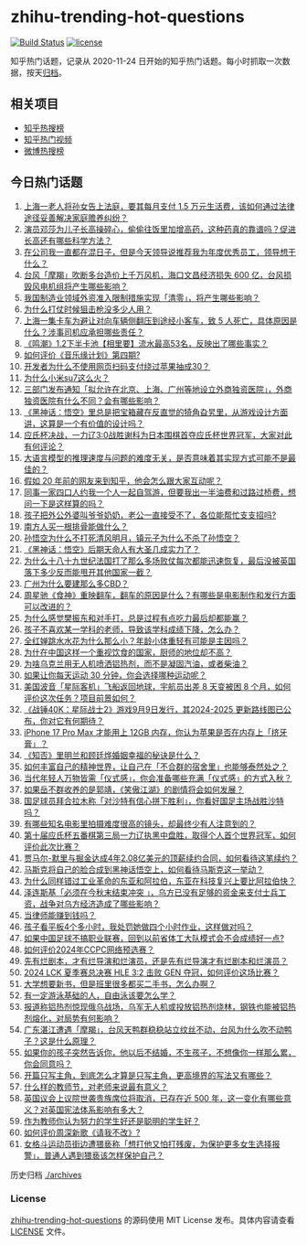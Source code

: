 # zhihu-trending-hot-questions

[![Build Status](https://github.com/justjavac/zhihu-trending-hot-questions/workflows/ci/badge.svg?branch=master)](https://github.com/justjavac/zhihu-trending-hot-questions/actions)
[![license](https://img.shields.io/github/license/justjavac/zhihu-trending-hot-questions)](https://github.com/justjavac/zhihu-trending-hot-questions/blob/master/LICENSE)

知乎热门话题，记录从 2020-11-24
日开始的知乎热门话题。每小时抓取一次数据，按天[归档](./archives)。

## 相关项目

- [知乎热搜榜](https://github.com/justjavac/zhihu-trending-top-search)
- [知乎热门视频](https://github.com/justjavac/zhihu-trending-hot-video)
- [微博热搜榜](https://github.com/justjavac/weibo-trending-hot-search)

## 今日热门话题

<!-- BEGIN -->
<!-- 最后更新时间 Mon Sep 09 2024 10:46:45 GMT+0800 (China Standard Time) -->

1. [上海一老人将孙女告上法庭，要其每月支付 1.5 万元生活费，该如何通过法律途径妥善解决家庭赡养纠纷？](https://www.zhihu.com/question/666194008)
1. [演员邓莎为儿子长高操碎心，偷偷往饭里加增高药，这种药真的靠谱吗？促进长高还有哪些科学方法？](https://www.zhihu.com/question/666466456)
1. [在公司我一直都在混日子，但是今天领导说推荐我为年度优秀员工，领导想干什么？](https://www.zhihu.com/question/666400908)
1. [台风「摩羯」吹断多台造价上千万风机，海口文昌经济损失 600 亿，台风损毁风电机组将产生哪些影响？](https://www.zhihu.com/question/666535971)
1. [我国制造业领域外资准入限制措施实现「清零」，将产生哪些影响？](https://www.zhihu.com/question/666575402)
1. [为什么打仗时候狙击枪没多少人用？](https://www.zhihu.com/question/315666173)
1. [上海一集卡车为避让对向车辆侧翻压到途经小客车，致 5 人死亡，具体原因是什么？涉事司机应承担哪些责任？](https://www.zhihu.com/question/666553937)
1. [《鸣潮》1.2下半卡池【相里要】流水最高53名，反映出了哪些事实？](https://www.zhihu.com/question/666498136)
1. [如何评价《音乐缘计划》第四期?](https://www.zhihu.com/question/666581173)
1. [开发者为什么不使用网页扫码支付绕过苹果抽成30？](https://www.zhihu.com/question/666444486)
1. [为什么小米su7这么火？](https://www.zhihu.com/question/650840534)
1. [三部门发布通知「拟允许在北京、上海、广州等地设立外商独资医院」，外商独资医院有什么不同？会有哪些影响？](https://www.zhihu.com/question/666541635)
1. [《黑神话：悟空》里总是把宝箱藏在反直觉的犄角旮旯里，从游戏设计方面讲，这算是一个有价值的设计吗？](https://www.zhihu.com/question/666560164)
1. [应氏杯决战，一力辽3:0战胜谢科为日本围棋首夺应氏杯世界冠军，大家对此有何评论？](https://www.zhihu.com/question/666573718)
1. [大语言模型的推理速度与问题的难度无关，是否意味着其实现方式可能不是最佳的？](https://www.zhihu.com/question/666362802)
1. [假如 20 年前的网友来到知乎，他会怎么跟大家互动呢？](https://www.zhihu.com/question/488848221)
1. [同事一家四口人约我一个人一起自驾游，但要我出一半油费和过路过桥费，想问一下是这样算的吗？](https://www.zhihu.com/question/614610228)
1. [孩子把外公外婆叫爷爷奶奶，老公一直接受不了，各位能帮忙支支招吗?](https://www.zhihu.com/question/666306002)
1. [南方人买一根排骨能做什么？](https://www.zhihu.com/question/386507563)
1. [孙悟空为什么不打死清风明月，镇元子为什么不杀了孙悟空？](https://www.zhihu.com/question/523481333)
1. [《黑神话：悟空》后期天命人有大圣几成实力了？](https://www.zhihu.com/question/665527919)
1. [为什么十八十九世纪法国打了那么多场败仗每次都能迅速恢复，最后没被英国落下多少反而能甩开其他国家一截？](https://www.zhihu.com/question/413936473)
1. [广州为什么要建那么多CBD？](https://www.zhihu.com/question/410930853)
1. [周星驰《食神》重映翻车，翻车的原因是什么？有哪些是电影制作和发行方面可以改进的？](https://www.zhihu.com/question/665971073)
1. [为什么感觉樊振东和对手打，总是过程有点吃力最后却都能赢？](https://www.zhihu.com/question/663800538)
1. [孩子不喜欢某一学科的老师，导致该学科成绩下降，怎么办？](https://www.zhihu.com/question/665727311)
1. [全红婵跳水水花为什么那么小？年龄小体重轻有可能是主因吗？](https://www.zhihu.com/question/477828599)
1. [为什在中国这样一个重视饮食的国家，厨师的地位却不高？](https://www.zhihu.com/question/26045043)
1. [为啥乌克兰用无人机喷洒铝热剂，而不是凝固汽油，或者柴油？](https://www.zhihu.com/question/666220111)
1. [如果让你每天运动 30 分钟，你会选择哪种运动呢？](https://www.zhihu.com/question/666115866)
1. [美国波音「星际客机」飞船返回地球，宇航员出差 8 天变被困 8 个月，如何评价这次任务？项目前景如何？](https://www.zhihu.com/question/666495920)
1. [《战锤40K：星际战士2》游戏9月9日发行，其2024-2025 更新路线图已公布，你对它有何期待？](https://www.zhihu.com/question/666075800)
1. [iPhone 17 Pro Max 才能用上 12GB 内存，你认为苹果是否在内存上「挤牙膏」？](https://www.zhihu.com/question/665647831)
1. [《知否》里明兰和顾廷烨婚姻幸福的秘诀是什么？](https://www.zhihu.com/question/665718196)
1. [如何丰富自己的精神世界，让自己在「不合群的宿舍里」也能够泰然处之？](https://www.zhihu.com/question/666258684)
1. [当代年轻人万物皆需「仪式感」，你会准备哪些充满「仪式感」的方式入秋？](https://www.zhihu.com/question/666496366)
1. [如果岳不群收养的是郭靖，《笑傲江湖》的剧情将会如何发展？](https://www.zhihu.com/question/666532273)
1. [国足球员拜合拉木称「对沙特有信心拼下胜利」，你看好国足主场战胜沙特吗？](https://www.zhihu.com/question/666539475)
1. [有哪些知名电影里拍摄难度很高的镜头，却最终少有人注意到的？](https://www.zhihu.com/question/33476132)
1. [第十届应氏杯五番棋第三局一力辽执黑中盘胜，取得个人首个世界冠军，如何评价此次比赛？](https://www.zhihu.com/question/666572790)
1. [贾马尔-默里与掘金达成4年2.08亿美元的顶薪续约合同，如何看待这笔续约？](https://www.zhihu.com/question/666541726)
1. [马斯克将自己的脸合成到黑神话悟空上，如何看待马斯克这一举动？](https://www.zhihu.com/question/666446049)
1. [为什么同样错过工业革命的东亚和阿拉伯，东亚在科技复兴上要比阿拉伯快？](https://www.zhihu.com/question/24277269)
1. [泽连斯基「必须在今秋末结束冲突 」，乌方已没有足够的资金来支付士兵工资，战争对乌方经济造成了哪些影响？](https://www.zhihu.com/question/666539453)
1. [当律师能赚到钱吗？](https://www.zhihu.com/question/606151152)
1. [孩子看平板4个多小时，我处罚她做四个小时作业，这样做对吗？](https://www.zhihu.com/question/665802315)
1. [如果中国足球不搞职业联赛，回到以前省体工大队模式会不会成绩好一点?](https://www.zhihu.com/question/666410195)
1. [如何评价2024年CCPC网络预选赛？](https://www.zhihu.com/question/666375462)
1. [先有烂剧本，才有烂导演和烂演员，还是先有烂导演才有烂剧本和烂演员？](https://www.zhihu.com/question/666126559)
1. [2024 LCK 夏季赛总决赛 HLE 3:2 击败 GEN 夺冠，如何评价这场比赛？](https://www.zhihu.com/question/666553597)
1. [大学想要新书，但是班里很多都买二手书，怎么办啊？](https://www.zhihu.com/question/665505011)
1. [有一定游泳基础的人，自由泳该要怎么学？](https://www.zhihu.com/question/548918709)
1. [报道称铝热剂惊现俄乌战场，乌军无人机或投放铝热剂烧林，钢铁也能被铝热剂熔化，对局势有何影响？](https://www.zhihu.com/question/666449230)
1. [广东湛江遭遇「摩羯」，台风天鸭群稳稳站立纹丝不动，台风为什么吹不动鸭子？这是什么原理？](https://www.zhihu.com/question/666459671)
1. [如果你的孩子突然告诉你，他以后不结婚，不生孩子，不想像你一样那么累，你会同意吗？](https://www.zhihu.com/question/663286511)
1. [开篇只写主角，到底怎么才算是只写主角，更高境界的写法又有哪些？](https://www.zhihu.com/question/666453087)
1. [什么样的教师节，对老师来说最有意义？](https://www.zhihu.com/question/666249960)
1. [英国议会上议院世袭贵族席位将取消，已存在近 500 年，这一变化有哪些意义？对英国宪法体系影响有多大？](https://www.zhihu.com/question/666531753)
1. [作为教师你认为努力的学生好还是聪明的学生好？](https://www.zhihu.com/question/666060170)
1. [如何评价周深新歌《请我不改》?](https://www.zhihu.com/question/666504665)
1. [女格斗运动员街边遭猥亵称「想打他又怕打残废，为保护更多女生选择报警」，普通人遇到猥亵该怎样保护自己？](https://www.zhihu.com/question/666533874)

<!-- END -->

历史归档 [./archives](./archives)

### License

[zhihu-trending-hot-questions](https://github.com/justjavac/zhihu-trending-hot-questions)
的源码使用 MIT License 发布。具体内容请查看 [LICENSE](./LICENSE) 文件。
